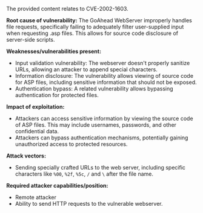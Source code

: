 The provided content relates to CVE-2002-1603.

**Root cause of vulnerability:**
The GoAhead WebServer improperly handles file requests, specifically failing to adequately filter user-supplied input when requesting .asp files. This allows for source code disclosure of server-side scripts.

**Weaknesses/vulnerabilities present:**
- Input validation vulnerability: The webserver doesn't properly sanitize URLs, allowing an attacker to append special characters.
- Information disclosure:  The vulnerability allows viewing of source code for ASP files, including sensitive information that should not be exposed.
- Authentication bypass:  A related vulnerability allows bypassing authentication for protected files.

**Impact of exploitation:**
- Attackers can access sensitive information by viewing the source code of ASP files. This may include usernames, passwords, and other confidential data.
- Attackers can bypass authentication mechanisms, potentially gaining unauthorized access to protected resources.

**Attack vectors:**
- Sending specially crafted URLs to the web server, including specific characters like `%00`, `%2f`, `%5c`, `/` and `\` after the file name.

**Required attacker capabilities/position:**
- Remote attacker
- Ability to send HTTP requests to the vulnerable webserver.